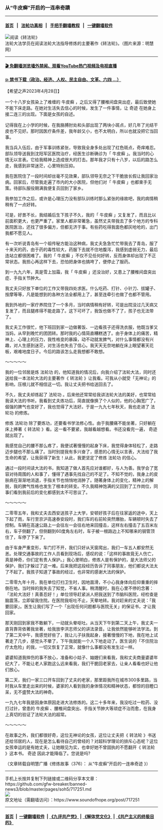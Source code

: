 ### 从“牛皮癣”开启的一连串奇蹟
------------------------

#### [首页](https://github.com/gfw-breaker/banned-news3/blob/master/README.md) &nbsp;&nbsp;|&nbsp;&nbsp; [法轮功真相](https://github.com/begood0513/basic/blob/master/README.md)  &nbsp;&nbsp;|&nbsp;&nbsp; [手把手翻墙教程](https://github.com/gfw-breaker/guides/wiki)  &nbsp;&nbsp;|&nbsp;&nbsp; [一键翻墙软件](https://github.com/gfw-breaker/nogfw/blob/master/README.md)  



<div><img alt="阅读《转法轮》" src="https://img.soundofhope.org/2022-02/1644633783515.jpg"/>
<br/><figcaption class="caption">
 法轮大法学员在阅读法轮大法指导修炼的主要著作《转法轮》。（图片来源：明慧网）
</figcaption></div><hr/>

#### [ 🎬  免翻墙浏览墙外禁闻、观看YouTube热门视频及电视直播](https://github.com/gfw-breaker/HelloWorld)

#### [ 💥  禁书下载（政治、经济、人权、民主自由、文革、六四 ...）](https://github.com/gfw-breaker/books/blob/master/README.md)

<div><div class="Content__Wrapper sc-1bvya0-0 elmmKw article_body" data-checkusr="" itemprop="articleBody">
 <div id="post_place_1">
 </div>
 <p class="meta-top">
  <span class="meta">
   【希望之声2023年4月28日】
  </span>
 </p>
 <p class="Normal1" style="margin-top:16px;margin-bottom:16px">
  一个十八岁女孩染上了难缠的
  <ok href="/term/8078">
   牛皮癣
  </ok>
  ，之后又得了腰椎间盘突出症，最后致使她不能下床走路。在她对生活失去信心的时候，发生了一件事情，让
  <ok href="/term/2817">
   奇迹
  </ok>
  在她身上接二连三的出现。下面是女孩的自述。
 </p>
 <p>
  记得我在上小学的时候，在我胳膊肘处和头部出现了两块小斑点，好几年了光结干皮也不见好。那时因医疗条件差，我年龄又小，也不太明白，所以也就没把它当回事。
 </p>
 <p>
  我当兵入伍后，由于军事训练紧张，导致我全身多处出现了红色斑点，奇痒难忍。部队领导送我到沈阳军区医院治疗，经医生诊断确诊为「
  <ok href="/term/8078">
   牛皮癣
  </ok>
  」。我当时的心情无以言表。它给我精神上造成很大的打击。那年我才只有十八岁，以后的路怎么走，我感到非常迷茫，心里特别压抑。
 </p>
 <p>
  我在医院住了一段时间却丝毫不见效果，部队领导无奈之下干脆放长假让我回家治病。回家后，尽管我走遍了市内的大小医院，但他们对「
  <ok href="/term/8078">
   牛皮癣
  </ok>
  」也都束手无策。待部队服役期满我便复员回到了家乡。
 </p>
 <p>
  我参加工作之后，或许是心理压力没有部队训练时那么紧张的缘故吧，我的病情稍稍有了一点好转。
 </p>
 <p>
  可是，好景不长，我结婚后生下孩子不久，我的「
  <ok href="/term/8078">
   牛皮癣
  </ok>
  」又复发了，而且比以前面积更大，也更严重了。家里人都非常著急，虽然丈夫带我去了多个地方的专科医院医治，还找了很多偏方，但都无济于事。有些药吃得我面色都灰呛呛的，出门我都不愿见人。
 </p>
 <p>
  有一次听说青岛有一个祖传秘方能治这种病，我丈夫急急忙忙带我去了青岛，服了十来天的药，由于药的毒性较大，药服下去就不住地腹泻，我感到虚弱无力，最后连站立都很困难了。我的「
  <ok href="/term/8078">
   牛皮癣
  </ok>
  」不仅不见任何好转，反而身体却出现了不正常状态。我担心再这样下去，恐怕把身体也搞垮了，便停止了服药。
 </p>
 <p>
  到一九九六年，真是雪上加霜，我「
  <ok href="/term/8078">
   牛皮癣
  </ok>
  」还没治好，又患上了腰椎间盘突出症、手指关节肿大。
 </p>
 <p>
  我丈夫只好放下单位的工作又带我四处求医。什么吃药、打针、小针刀、拔罐子、按摩等等，凡是能想到的各种方法全都用上了，甚至连牵引也做了也都不管用。
 </p>
 <p>
  我到外地的一家疗养院住了一个多月，当时病情稍有好转，可是出院没过几天病又复发了，而且腿疼得不能走路了。这下可坏了，我饭也做不了了，孩子也无法带了。
 </p>
 <p>
  我丈夫工作很忙，他下班回到家一边做著饭、一边看孩子还得洗衣服，他既当爹又当妈，从早到晚忙的团团转。那时我的心情简直糟糕透了。由于身体上的痛苦，精神上、心理上的压力，我性格变的暴躁，动不动就发脾气，对什么事情都没有兴趣，对人生感到迷茫，对生活也失去了信心。我天天无奈地躺在床上眼望著天花板，艰难地度日子。今后的路该怎么走我想都不敢想。
 </p>
 <p>
  ～～～～～
 </p>
 <p>
  我的一位邻居是炼
  <ok href="/term/968">
   法轮功
  </ok>
  的，他知道我的情况后，向我介绍了法轮大法，同时还送给我一本法轮大法的主要著作《
  <ok href="/term/4799">
   转法轮
  </ok>
  》让我看。可我从小就受「无神论」的影响，压根儿就不相信这一切。我让丈夫把书给送回去了。
 </p>
 <p>
  不久，我丈夫却炼起了
  <ok href="/term/968">
   法轮功
  </ok>
  。后来他还常常给我讲法轮大法的美好，也常常给我读大法的书听。我看到丈夫炼功后，简直就像换了个人似的，他的心胸宽广了，倔强的脾气也变好了，我也觉得了大法好。于是一九九七年秋天，我也走进了
  <ok href="/term/968">
   法轮功
  </ok>
  的修炼。
 </p>
 <p>
  修炼
  <ok href="/term/968">
   法轮功
  </ok>
  除了要炼功，还要看书学法修心性。由于我腰痛不能坐著，只好躺在床上捧著《
  <ok href="/term/4799">
   转法轮
  </ok>
  》看。这一看不要紧，我越看越想看。书还没看完一遍，
  <ok href="/term/2817">
   奇迹
  </ok>
  就出现了。
 </p>
 <p>
  我感觉自己的腰不那么疼了，我便试著慢慢的起身下床，我觉得身体轻松了，走路迈步腿也不那么痛了。当时别提我有多兴奋了，感恩的心情无以言表，大法给了我生命的希望，让我获得了新生！从此，我更坚定了修炼
  <ok href="/term/968">
   法轮功
  </ok>
  的信心。
 </p>
 <p>
  通过一段时间读大法的书，我知道了做人首先应对谁都好，与人为善。我学会了宽容对待周围的人和事了，懂得了遇事先找自己的不足了。不知不觉的，我身上的皮肤病在渐渐地消退，手指关节也悄悄地消肿了。随著身体上的变化，精神上的解脱，我的脾气性格也发生了根本的转变。不久我精神饱满的又回到了工作岗位，同事们看到我前后的变化都感到太不可思议了。
 </p>
 <p>
  ～～～～～
 </p>
 <p>
  二零零五年，我和丈夫去西安送孩子上大学，安顿好孩子后在往家返的途中，天上下起了雨，车行至京沪高速泰安段时，我们车的右前轮突然爆胎，车辆顿时失去了控制。车辆在高速公路上一会往左一会往右地来回撞击，这样左右撞击了五百米左右，车子侧翻了，但侧翻到60度角左右时，车子被一根路边上不知哪来的钢管顶住了，车停了下来了。
 </p>
 <p>
  由于车身严重变形，车门打不开，我们只好从天窗爬出，我们一车五人都安然无恙。处理交通事故的工作人员看到现场后，感叹的说：「这样的事故竟无人伤亡，真是神奇，你们定有贵人保护。」我心里明白，修炼人是有保护的，是大法师父的保护，我们才躲过了这一难。后来我把这段经历告诉了同事朋友，他们都说大法太了不起了。我孩子知道了事故的经过，也非常的感谢大法的保护。
 </p>
 <p>
  二零零九年十月，我在单位打扫卫生时，因地面滑，不小心我身体向后仰重重的摔倒在地。当时摔的我失去了知觉，不省人事。稍清醒时，我在心里不停的念著：「法轮大法好！真善忍好！」单位领导赶紧派人把我送到了市脑科医院，经检查是脑震荡，立即留我住院。在医院我呕吐不止，天晕地转。我对赶来的丈夫说：「我要回家」。医生让我们写了一个「出现任何问题都与医院无关」的保证书，才让我回家。
 </p>
 <p>
  那天刚回到家我不敢躺下，一动就头晕呕吐。从当天下午到第二天上午，我丈夫一直背靠背依著我坐著，给我放李洪志师父的讲法录音。让我依然能够听法学法。到了第二天中午，我感觉好些了，我让儿子扶我起身，接著慢慢的下地，我在地上试著走了几步，感觉头不晕了，下午我就能一个人下地走动了。医生说的「不住院治疗太危险」的我，一切又恢复了正常，就像什么事都没有发生过一样。
 </p>
 <p>
  婆婆知道我摔伤的事不放心，准备和小姑子、妯娌们来看我，我和丈夫商量婆婆年纪大了，不能让老人家跑这么远来看我，我们干脆回老家去，让亲人看看也好让他们放心。
 </p>
 <p>
  第二天，我们一家三口开车回到了丈夫的老家，那里距我所在城市300多里路，当时我从车里走出来的时候，婆家的人看到我的身体情况和精神状态，都惊的目瞪口呆，无不盛赞大法的神奇。
 </p>
 <p>
  一九九七年我是因身体原因走进大法修炼的。这二十多年来，我没吃过一粒药、没打过针，曾患的
  <ok href="/term/8078">
   牛皮癣
  </ok>
  、腰椎间盘突出、手指关节肿大等顽症不治而愈，在我身上真切的验证了法轮大法的超常。
 </p>
 <p>
  ～～～～～
 </p>
 <p>
  在故事之外，我们都很好奇，这位无神论的女孩，这位让丈夫把《
  <ok href="/term/4799">
   转法轮
  </ok>
  》书送还给邻居的人，现在是怎么看待自己的曾经的？对超科学理论的排斥心态呢？这位女孩幸运的是有她丈夫，让她眼见为实，也幸好她不曾固执的不愿翻开《
  <ok href="/term/4799">
   转法轮
  </ok>
  》这本书。
  <ok href="/term/2817">
   奇迹
  </ok>
  因此才能降临了。您说是吗?
 </p>
 <p>
  （文章转载自明慧广播《修炼故事（376）：
  <ok href="https://www.mhradio.org/showprogram/16123.html">
   从“牛皮癣”开启的一连串奇迹
  </ok>
  》）
 </p>
</div>
</div>
<hr/>
手机上长按并复制下列链接或二维码分享本文章：<br/>
https://github.com/gfw-breaker/banned-news3/blob/master/pages/soh5/717251.md <br/>
<a href='https://github.com/gfw-breaker/banned-news3/blob/master/pages/soh5/717251.md'><img src='https://github.com/gfw-breaker/banned-news3/blob/master/pages/soh5/717251.md.png'/></a> <br/>
原文地址（需翻墙访问）：https://www.soundofhope.org/post/717251


------------------------
#### [首页](https://github.com/gfw-breaker/banned-news3/blob/master/README.md) &nbsp;|&nbsp; [一键翻墙软件](https://github.com/gfw-breaker/nogfw/blob/master/README.md) &nbsp;| [《九评共产党》](https://github.com/gfw-breaker/9ping.md/blob/master/README.md#九评之一评共产党是什么) | [《解体党文化》](https://github.com/gfw-breaker/jtdwh.md/blob/master/README.md) | [《共产主义的终极目的》](https://github.com/gfw-breaker/gczydzjmd.md/blob/master/README.md)


<img src='http://gfw-breaker.win/banned-news3/pages/soh5/717251.md' width='0px' height='0px'/>